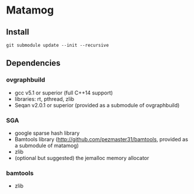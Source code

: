 # Matamog

## Install

`git submodule update --init --recursive`

## Dependencies

### ovgraphbuild

* gcc v5.1 or superior (full C++14 support)
* libraries: rt, pthread, zlib
* Seqan v2.0.1 or superior (provided as a submodule of ovgraphbuild)

### SGA

* google sparse hash library
* Bamtools library (http://github.com/pezmaster31/bamtools, provided as a submodule of matamog)
* zlib
* (optional but suggested) the jemalloc memory allocator

### bamtools

* zlib

